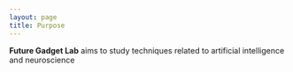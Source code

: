 ```yaml
---
layout: page
title: Purpose
---
```


**Future Gadget Lab** aims to study techniques related to artificial intelligence and neuroscience


